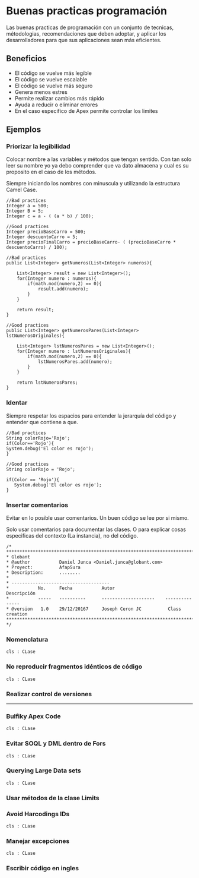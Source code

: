 # Buenas practicas programación

Las buenas practicas de programación con un conjunto de tecnicas, métodologias, recomendaciones que deben adoptar, y aplicar los desarrolladores para que sus aplicaciones 
sean más eficientes. 

## Beneficios

- El código se vuelve más legible
- El código se vuelve escalable
- El código se vuelve más seguro
- Genera menos estres
- Permite realizar cambios más rápido
- Ayuda a reducir o eliminar errores
- En el caso especifico de Apex permite controlar los limites

## Ejemplos

### Priorizar la legibilidad

Colocar nombre a las variables y métodos que tengan sentido. Con tan solo leer su nombre yo ya debo comprender que va dato almacena y cual es su proposito en el caso de los métodos.

Siempre iniciando los nombres con minuscula y utilizando la estructura Camel Case. 

```Apex
//Bad practices
Integer a = 500;
Integer B = 5;
Integer c = a - ( (a * b) / 100);

//Good practices
Integer precioBaseCarro = 500;
Integer descuentoCarro = 5;
Integer precioFinalCarro = precioBaseCarro- ( (precioBaseCarro * descuentoCarro) / 100);
```

```Apex
//Bad practices
public List<Integer> getNumeros(List<Integer> numeros){

    List<Integer> result = new List<Integer>(); 
    for(Integer numero : numeros){
        if(math.mod(numero,2) == 0){
            result.add(numero);
        }
    }

    return result;
}

//Good practices
public List<Integer> getNumerosPares(List<Integer> lstNumerosOriginales){
   
    List<Integer> lstNumerosPares = new List<Integer>(); 
    for(Integer numero : lstNumerosOriginales){
        if(math.mod(numero,2) == 0){
            lstNumerosPares.add(numero);
        }
    }

    return lstNumerosPares;
}
```

### Identar

Siempre respetar los espacios para entender la jerarquía del código y entender que contiene a que. 

```Apex
//Bad practices
String colorRojo='Rojo';
if(Color=='Rojo'){
System.debug('El color es rojo');    
}

//Good practices
String colorRojo = 'Rojo';

if(Color == 'Rojo'){
   System.debug('El color es rojo');    
}
```

### Insertar comentarios

Evitar en lo posible usar comentarios. Un buen código se lee por si mismo. 

Solo usar comentarios para documentar las clases. O para explicar cosas especificas del contexto (La instancia), no del código. 

```Apex
/* **************************************************************************************************************
* Globant 
* @author           Daniel Junca <Daniel.junca@globant.com>
* Proyect:          AfapSura
* Description:      ........
*
* -------------------------------------
*           No.     Fecha           Autor                   Descripción
*           -----   ----------      --------------------    ---------------
* @version   1.0    29/12/20167     Joseph Ceron JC          Class creation
************************************************************************************************************* */
```

### Nomenclatura

```Apex
cls : CLase
```

### No reproducir fragmentos idénticos de código

```Apex
cls : CLase
```

### Realizar control de versiones

----------

###  Bulfiky Apex Code

```Apex
cls : CLase
```

### Evitar SOQL y DML dentro de Fors


```Apex
cls : CLase
```

### Querying Large Data sets

```Apex
cls : CLase
```

### Usar métodos de la clase Limits



### Avoid Harcodings IDs

```Apex
cls : CLase
```

### Manejar excepciones

```Apex
cls : CLase
```

### Escribir código en ingles

